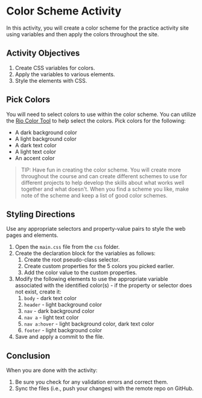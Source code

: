 # Color Scheme Activity
In this activity, you will create a color scheme for the practice activity site using variables and then apply the colors throughout the site.

## Activity Objectives
1. Create CSS variables for colors.
2. Apply the variables to various elements.
3. Style the elements with CSS.

## Pick Colors
You will need to select colors to use within the color scheme. You can utilize the [Rio Color Tool](https://rsc-media.github.io/colorTool/) to help select the colors. Pick colors for the following:
* A dark background color
* A light background color
* A dark text color
* A light text color
* An accent color

> TIP: Have fun in creating the color scheme. You will create more throughout the course and can create different schemes to use for different projects to help develop the skills about what works well together and what doesn't. When you find a scheme you like, make note of the scheme and keep a list of good color schemes.

## Styling Directions
Use any appropriate selectors and property-value pairs to style the web pages and elements.

1. Open the `main.css` file from the `css` folder.
2. Create the declaration block for the variables as follows:
   1. Create the root pseudo-class selector.
   2. Create custom properties for the 5 colors you picked earlier.
   3. Add the color value to the custom properties.
3. Modify the following elements to use the appropriate variable associated with the identified color(s) - if the property or selector does not exist, create it:
   1. `body` - dark text color
   2. `header` - light background color
   3. `nav` - dark background color
   4. `nav a` - light text color
   5. `nav a:hover` - light background color, dark text color
   6. `footer` - light background color
4. Save and apply a commit to the file.

## Conclusion
When you are done with the activity:
1. Be sure you check for any validation errors and correct them.
2. Sync the files (i.e., push your changes) with the remote repo on GitHub.